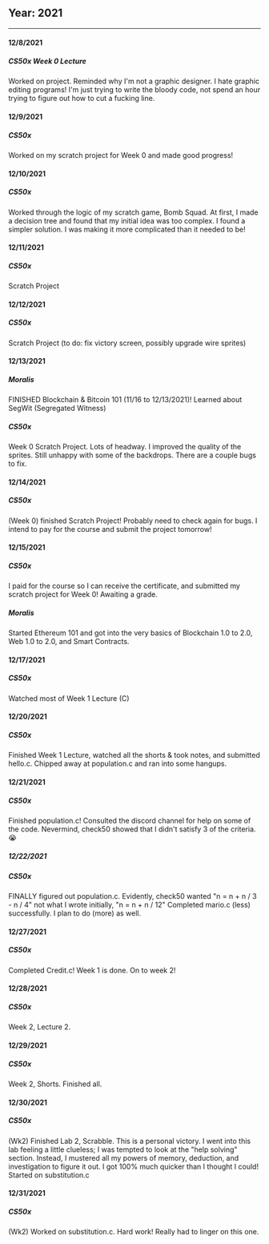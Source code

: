 ## Year: 2021

---
#### 12/8/2021
##### CS50x Week 0 Lecture

Worked on project. Reminded why I'm not a graphic designer. I hate graphic editing programs! I'm just trying to write the bloody code, not spend an hour trying to figure out how to cut a fucking line.

#### 12/9/2021
##### CS50x

Worked on my scratch project for Week 0 and made good progress!

#### 12/10/2021
##### CS50x

Worked through the logic of my scratch game, Bomb Squad. At first, I made a decision tree and found that my initial idea was too complex. I found a simpler solution. I was making it more complicated than it needed to be!

#### 12/11/2021
##### CS50x

Scratch Project

#### 12/12/2021
##### CS50x

Scratch Project (to do: fix victory screen, possibly upgrade wire sprites)

#### 12/13/2021
##### Moralis

FINISHED Blockchain & Bitcoin 101 (11/16 to 12/13/2021)! Learned about SegWit (Segregated Witness) 

##### CS50x

Week 0 Scratch Project. Lots of headway. I improved the quality of the sprites. Still unhappy with some of the backdrops. There are a couple bugs to fix.

#### 12/14/2021
##### CS50x

(Week 0) finished Scratch Project! Probably need to check again for bugs. I intend to pay for the course and submit the project tomorrow!

#### 12/15/2021
##### CS50x

I paid for the course so I can receive the certificate, and submitted my scratch project for Week 0! Awaiting a grade.
##### Moralis

Started Ethereum 101 and got into the very basics of Blockchain 1.0 to 2.0, Web 1.0 to 2.0, and Smart Contracts.

#### 12/17/2021
##### CS50x

Watched most of Week 1 Lecture (C)

#### 12/20/2021
##### CS50x

Finished Week 1 Lecture, watched all the shorts & took notes, and submitted hello.c. Chipped away at population.c and ran into some hangups.

#### 12/21/2021
##### CS50x

Finished population.c! Consulted the discord channel for help on some of the code. Nevermind, check50 showed that I didn't satisfy 3 of the criteria. 😭

##### 12/22/2021
##### CS50x

FINALLY figured out population.c. Evidently, check50 wanted "n = n + n / 3 - n / 4" not what I wrote initially, "n = n + n / 12"
Completed mario.c (less) successfully. I plan to do (more) as well.

#### 12/27/2021
##### CS50x

Completed Credit.c! Week 1 is done. On to week 2!

#### 12/28/2021
##### CS50x

Week 2, Lecture 2.

#### 12/29/2021
##### CS50x

Week 2, Shorts. Finished all.

#### 12/30/2021
##### CS50x

(Wk2) Finished Lab 2, Scrabble. This is a personal victory. I went into this lab feeling a little clueless; I was tempted to look at the "help solving" section. Instead, I mustered all my powers of memory, deduction, and investigation to figure it out. I got 100% much quicker than I thought I could! Started on substitution.c

#### 12/31/2021
##### CS50x

(Wk2) Worked on substitution.c. Hard work! Really had to linger on this one.

